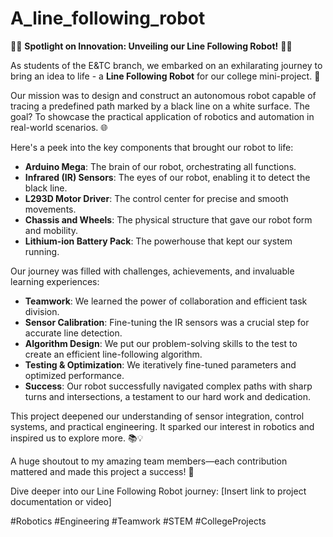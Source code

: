 # A_line_following_robot

🚀🤖 **Spotlight on Innovation: Unveiling our Line Following Robot!** 🎉💡

As students of the E&TC branch, we embarked on an exhilarating journey to bring an idea to life - a **Line Following Robot** for our college mini-project. 🏁

Our mission was to design and construct an autonomous robot capable of tracing a predefined path marked by a black line on a white surface. The goal? To showcase the practical application of robotics and automation in real-world scenarios. 🌐

Here's a peek into the key components that brought our robot to life:

- **Arduino Mega**: The brain of our robot, orchestrating all functions.
- **Infrared (IR) Sensors**: The eyes of our robot, enabling it to detect the black line.
- **L293D Motor Driver**: The control center for precise and smooth movements.
- **Chassis and Wheels**: The physical structure that gave our robot form and mobility.
- **Lithium-ion Battery Pack**: The powerhouse that kept our system running.

Our journey was filled with challenges, achievements, and invaluable learning experiences:

- **Teamwork**: We learned the power of collaboration and efficient task division.
- **Sensor Calibration**: Fine-tuning the IR sensors was a crucial step for accurate line detection.
- **Algorithm Design**: We put our problem-solving skills to the test to create an efficient line-following algorithm.
- **Testing & Optimization**: We iteratively fine-tuned parameters and optimized performance.
- **Success**: Our robot successfully navigated complex paths with sharp turns and intersections, a testament to our hard work and dedication.

This project deepened our understanding of sensor integration, control systems, and practical engineering. It sparked our interest in robotics and inspired us to explore more. 📚💡

A huge shoutout to my amazing team members—each contribution mattered and made this project a success! 🙌

Dive deeper into our Line Following Robot journey: [Insert link to project documentation or video]

#Robotics #Engineering #Teamwork #STEM #CollegeProjects
